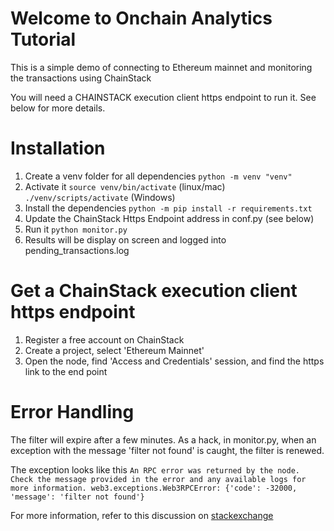 # Welcome to Onchain Analytics Tutorial
This is a simple demo of connecting to Ethereum mainnet and monitoring the transactions using ChainStack

You will need a CHAINSTACK execution client https endpoint to run it.  See below for more details.

# Installation
1. Create a venv folder for all dependencies
`python -m venv "venv"`
2. Activate it 
`source venv/bin/activate`  (linux/mac)
`./venv/scripts/activate`   (Windows)
3. Install the dependencies 
`python -m pip install -r requirements.txt`
4. Update the ChainStack Https Endpoint address in conf.py (see below)
5. Run it
`python monitor.py`
6. Results will be display on screen and logged into pending_transactions.log

# Get a ChainStack execution client https endpoint
1. Register a free account on ChainStack
2. Create a project, select 'Ethereum Mainnet'
3. Open the node, find 'Access and Credentials' session, and find the https link to the end point


# Error Handling

The filter will expire after a few minutes. As a hack, in monitor.py, when an exception with the message 'filter not found' is caught, the filter is renewed. 

The exception looks like this
`An RPC error was returned by the node. Check the message provided in the error and any available logs for more information.
web3.exceptions.Web3RPCError: {'code': -32000, 'message': 'filter not found'}
`

For more information, refer to this discussion on [stackexchange](https://ethereum.stackexchange.com/questions/112467/web3-py-filter-not-found)
